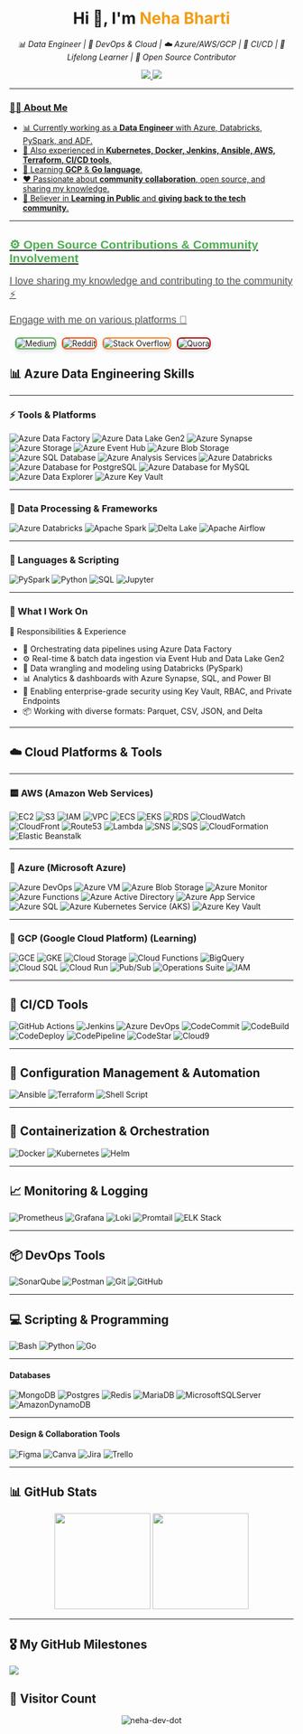 <h1 align="center">Hi 👋, I'm <span style="color:#f39c12;">Neha Bharti</span></h1>

<p align="center">
  <i>📊 Data Engineer | 🚀 DevOps & Cloud | ☁️ Azure/AWS/GCP | 🔁 CI/CD | 🧠 Lifelong Learner | 💬 Open Source Contributor</i>
</p>

<p align="center">
  <a href="https://www.linkedin.com/in/bharti24/" target="_blank">
    <img src="https://img.shields.io/badge/LinkedIn-%230077B5.svg?&style=for-the-badge&logo=linkedin&logoColor=white" />
  </a>
  <a href="https://x.com/neet_neha" target="_blank">
    <img src="https://img.shields.io/badge/X-%231DA1F2.svg?&style=for-the-badge&logo=x&logoColor=white" />
 
</p>

---


### 👩‍💻 About Me

- 📊 Currently working as a **Data Engineer** with Azure, Databricks, PySpark, and ADF.
- 🔭 Also experienced in **Kubernetes, Docker, Jenkins, Ansible, AWS, Terraform, CI/CD tools**.
- 🌱 Learning **GCP** & **Go language**.
- ❤️ Passionate about **community collaboration**, open source, and sharing my knowledge.
- 📢 Believer in **Learning in Public** and **giving back to the tech community**.

---

<h2 align="left" style="font-family: 'Arial', sans-serif; color: #4CAF50;"> ⚙️ Open Source Contributions & Community Involvement</h2>
<p align="left" style="font-size: 18px; font-family: 'Arial', sans-serif; color: #555;">I love sharing my knowledge and contributing to the community ⚡</p>
<p align="left" style="font-size: 18px; font-family: 'Arial', sans-serif; color: #555;">Engage with me on various platforms 🚀</p>

<div align="left" style="display: flex; gap: 10px; margin-top: 20px;">
  <a href="https://medium.com/@neetneha116" target="_blank" style="text-decoration: none;">
    <img alt="Medium" src="https://img.shields.io/badge/Medium-12100E?logo=medium&logoColor=white" style="border-radius: 8px; border: 2px solid #4CAF50; box-shadow: 0 4px 6px rgba(0, 0, 0, 0.1); transition: all 0.3s ease-in-out;" />
  </a>
  <a href="https://reddit.com/user/Immediate-Minute6287/" target="_blank" style="text-decoration: none;">
    <img alt="Reddit" src="https://img.shields.io/badge/Reddit-%23FF4500.svg?logo=Reddit&logoColor=white" style="border-radius: 8px; border: 2px solid #FF4500; box-shadow: 0 4px 6px rgba(0, 0, 0, 0.1); transition: all 0.3s ease-in-out;" />
  </a>
  <a href="https://stackoverflow.com/users/15405780/root?tab=profile" target="_blank" style="text-decoration: none;">
    <img alt="Stack Overflow" src="https://img.shields.io/badge/-Stackoverflow-FE7A16?logo=stack-overflow&logoColor=white" style="border-radius: 8px; border: 2px solid #FE7A16; box-shadow: 0 4px 6px rgba(0, 0, 0, 0.1); transition: all 0.3s ease-in-out;" />
  </a>
  <a href="https://www.quora.com/profile/Neha-Bharti-219" target="_blank" style="text-decoration: none;">
    <img alt="Quora" src="https://img.shields.io/badge/Quora-%23A50000?logo=Quora&logoColor=white" style="border-radius: 8px; border: 2px solid #A50000; box-shadow: 0 4px 6px rgba(0, 0, 0, 0.1); transition: all 0.3s ease-in-out;" />
  </a>
</div>


## 📊 Azure Data Engineering Skills

---

### ⚡ Tools & Platforms

![Azure Data Factory](https://img.shields.io/badge/Azure_Data_Factory-0078D7?logo=microsoft-azure&style=for-the-badge)
![Azure Data Lake Gen2](https://img.shields.io/badge/Azure_Data_Lake_Gen2-0078D7?logo=microsoft-azure&style=for-the-badge)
![Azure Synapse](https://img.shields.io/badge/Azure_Synapse-0078D7?logo=azuredevops&style=for-the-badge)
![Azure Storage](https://img.shields.io/badge/Azure_Storage-0078D7?logo=microsoft-azure&style=for-the-badge)
![Azure Event Hub](https://img.shields.io/badge/Azure_Event_Hub-0078D7?logo=microsoft-azure&style=for-the-badge)
![Azure Blob Storage](https://img.shields.io/badge/Azure_Blob_Storage-0078D7?logo=microsoft-azure&style=for-the-badge)
![Azure SQL Database](https://img.shields.io/badge/Azure_SQL_DB-0078D7?logo=microsoft-azure&style=for-the-badge)
![Azure Analysis Services](https://img.shields.io/badge/Azure_Analysis_Services-0078D7?logo=microsoft-azure&style=for-the-badge)
![Azure Databricks](https://img.shields.io/badge/Azure_Databricks-FF3621?style=for-the-badge&logo=databricks&logoColor=white)
![Azure Database for PostgreSQL](https://img.shields.io/badge/Azure_PostgreSQL-0078D7?logo=microsoft-azure&style=for-the-badge)
![Azure Database for MySQL](https://img.shields.io/badge/Azure_MySQL-0078D7?logo=microsoft-azure&style=for-the-badge)
![Azure Data Explorer](https://img.shields.io/badge/Azure_Data_Explorer-0078D7?logo=microsoft-azure&style=for-the-badge)
![Azure Key Vault](https://img.shields.io/badge/Azure_Key_Vault-0078D7?logo=microsoft-azure&style=for-the-badge)

---

### 🧮 Data Processing & Frameworks

![Azure Databricks](https://img.shields.io/badge/Azure_Databricks-FF3621?style=for-the-badge&logo=databricks&logoColor=white)
![Apache Spark](https://img.shields.io/badge/Apache_Spark-E25A1C?style=for-the-badge&logo=apachespark&logoColor=white)
![Delta Lake](https://img.shields.io/badge/Delta_Lake-0A79DF?style=for-the-badge&logo=databricks&logoColor=white)
![Apache Airflow](https://img.shields.io/badge/Apache_Airflow-017CEE?style=for-the-badge&logo=apacheairflow&logoColor=white)

---

### 🐍 Languages & Scripting

![PySpark](https://img.shields.io/badge/PySpark-E25A1C?style=for-the-badge&logo=apachespark&logoColor=white)
![Python](https://img.shields.io/badge/Python-3776AB?style=for-the-badge&logo=python&logoColor=white)
![SQL](https://img.shields.io/badge/SQL-4479A1?style=for-the-badge&logo=sqlite&logoColor=white)
![Jupyter](https://img.shields.io/badge/Jupyter-F37626?style=for-the-badge&logo=jupyter&logoColor=white)

---

### 📁 What I Work On

📁 Responsibilities & Experience

- 🔄 Orchestrating data pipelines using Azure Data Factory
- ⚙️ Real-time & batch data ingestion via Event Hub and Data Lake Gen2
- 🧠 Data wrangling and modeling using Databricks (PySpark)
- 📊 Analytics & dashboards with Azure Synapse, SQL, and Power BI
- 🔐 Enabling enterprise-grade security using Key Vault, RBAC, and Private Endpoints
- 📦 Working with diverse formats: Parquet, CSV, JSON, and Delta


---

## ☁️ Cloud Platforms & Tools

---

### 🟨 AWS (Amazon Web Services)
![EC2](https://img.shields.io/badge/EC2-%23FF9900?logo=amazon-ec2&style=for-the-badge)
![S3](https://img.shields.io/badge/S3-%23FF9900?logo=amazon-s3&style=for-the-badge)
![IAM](https://img.shields.io/badge/IAM-%23FF9900?logo=aws&style=for-the-badge)
![VPC](https://img.shields.io/badge/VPC-%23FF9900?logo=aws&style=for-the-badge)
![ECS](https://img.shields.io/badge/ECS-%23FF9900?logo=amazon-ecs&style=for-the-badge)
![EKS](https://img.shields.io/badge/EKS-%23FF9900?logo=amazon-eks&style=for-the-badge)
![RDS](https://img.shields.io/badge/RDS-%23FF9900?logo=amazon-rds&style=for-the-badge)
![CloudWatch](https://img.shields.io/badge/CloudWatch-%23FF9900?logo=amazon-cloudwatch&style=for-the-badge)
![CloudFront](https://img.shields.io/badge/CloudFront-%23FF9900?logo=amazon-cloudfront&style=for-the-badge)
![Route53](https://img.shields.io/badge/Route53-%23FF9900?logo=amazon-route53&style=for-the-badge)
![Lambda](https://img.shields.io/badge/Lambda-%23FF9900?logo=aws-lambda&style=for-the-badge)
![SNS](https://img.shields.io/badge/SNS-%23FF9900?logo=amazon-sns&style=for-the-badge)
![SQS](https://img.shields.io/badge/SQS-%23FF9900?logo=amazon-sqs&style=for-the-badge)
![CloudFormation](https://img.shields.io/badge/CloudFormation-%23FF9900?logo=aws-cloudformation&style=for-the-badge)
![Elastic Beanstalk](https://img.shields.io/badge/Elastic_Beanstalk-%23FF9900?logo=aws&style=for-the-badge)

---

### 🔵 Azure (Microsoft Azure)
![Azure DevOps](https://img.shields.io/badge/Azure_DevOps-0078D7?logo=azuredevops&style=for-the-badge)
![Azure VM](https://img.shields.io/badge/Azure_VM-0078D7?logo=microsoft-azure&style=for-the-badge)
![Azure Blob Storage](https://img.shields.io/badge/Azure_Blob_Storage-0078D7?logo=microsoft-azure&style=for-the-badge)
![Azure Monitor](https://img.shields.io/badge/Azure_Monitor-0078D7?logo=microsoft-azure&style=for-the-badge)
![Azure Functions](https://img.shields.io/badge/Azure_Functions-0078D7?logo=microsoft-azure&style=for-the-badge)
![Azure Active Directory](https://img.shields.io/badge/Azure_AD-0078D7?logo=microsoft-azure&style=for-the-badge)
![Azure App Service](https://img.shields.io/badge/Azure_App_Service-0078D7?logo=microsoft-azure&style=for-the-badge)
![Azure SQL](https://img.shields.io/badge/Azure_SQL-0078D7?logo=microsoft-azure&style=for-the-badge)
![Azure Kubernetes Service (AKS)](https://img.shields.io/badge/AKS-0078D7?logo=azuredevops&style=for-the-badge)
![Azure Key Vault](https://img.shields.io/badge/Azure_Key_Vault-0078D7?logo=microsoft-azure&style=for-the-badge)

---

### 🔴 GCP (Google Cloud Platform) (Learning)
![GCE](https://img.shields.io/badge/GCE-F9AB00?logo=google-cloud&style=for-the-badge)
![GKE](https://img.shields.io/badge/GKE-F9AB00?logo=google-cloud&style=for-the-badge)
![Cloud Storage](https://img.shields.io/badge/Cloud_Storage-F9AB00?logo=google-cloud&style=for-the-badge)
![Cloud Functions](https://img.shields.io/badge/Cloud_Functions-F9AB00?logo=googlecloudfunctions&style=for-the-badge)
![BigQuery](https://img.shields.io/badge/BigQuery-F9AB00?logo=google-cloud&style=for-the-badge)
![Cloud SQL](https://img.shields.io/badge/Cloud_SQL-F9AB00?logo=google-cloud&style=for-the-badge)
![Cloud Run](https://img.shields.io/badge/Cloud_Run-F9AB00?logo=google-cloud&style=for-the-badge)
![Pub/Sub](https://img.shields.io/badge/Pub/Sub-F9AB00?logo=google-cloud&style=for-the-badge)
![Operations Suite](https://img.shields.io/badge/Operations_Suite-F9AB00?logo=google-cloud&style=for-the-badge)
![IAM](https://img.shields.io/badge/IAM-F9AB00?logo=google-cloud&style=for-the-badge)

---



## 🔁 CI/CD Tools

![GitHub Actions](https://img.shields.io/badge/GitHub%20Actions-2088FF?style=for-the-badge&logo=githubactions&logoColor=white)
![Jenkins](https://img.shields.io/badge/Jenkins-D24939?style=for-the-badge&logo=jenkins&logoColor=white)
![Azure DevOps](https://img.shields.io/badge/Azure%20DevOps-0078D7?style=for-the-badge&logo=azuredevops&logoColor=white)
![CodeCommit](https://img.shields.io/badge/CodeCommit-%23FF9900?logo=aws&style=for-the-badge)
![CodeBuild](https://img.shields.io/badge/CodeBuild-%23FF9900?logo=aws&style=for-the-badge)
![CodeDeploy](https://img.shields.io/badge/CodeDeploy-%23FF9900?logo=aws&style=for-the-badge)
![CodePipeline](https://img.shields.io/badge/CodePipeline-%23FF9900?logo=aws&style=for-the-badge)
![CodeStar](https://img.shields.io/badge/CodeStar-%23FF9900?logo=aws&style=for-the-badge)
![Cloud9](https://img.shields.io/badge/Cloud9-%23FF9900?logo=aws&style=for-the-badge)


---

## 🔧 Configuration Management & Automation

![Ansible](https://img.shields.io/badge/Ansible-EE0000?style=for-the-badge&logo=ansible&logoColor=white)
![Terraform](https://img.shields.io/badge/Terraform-623CE4?style=for-the-badge&logo=terraform&logoColor=white)
![Shell Script](https://img.shields.io/badge/Shell-%2312100E.svg?style=for-the-badge&logo=gnu-bash&logoColor=white)

---

## 🐳 Containerization & Orchestration

![Docker](https://img.shields.io/badge/Docker-2496ED?style=for-the-badge&logo=docker&logoColor=white)
![Kubernetes](https://img.shields.io/badge/Kubernetes-326CE5?style=for-the-badge&logo=kubernetes&logoColor=white)
![Helm](https://img.shields.io/badge/Helm-0F1689?style=for-the-badge&logo=helm&logoColor=white)

---

## 📈 Monitoring & Logging

![Prometheus](https://img.shields.io/badge/Prometheus-E6522C?style=for-the-badge&logo=prometheus&logoColor=white)
![Grafana](https://img.shields.io/badge/Grafana-F46800?style=for-the-badge&logo=grafana&logoColor=white)
![Loki](https://img.shields.io/badge/Loki-0F253A?style=for-the-badge&logo=grafana&logoColor=white)
![Promtail](https://img.shields.io/badge/Promtail-00BFFF?style=for-the-badge&logo=grafana&logoColor=white)
![ELK Stack](https://img.shields.io/badge/ELK-005571?style=for-the-badge&logo=elastic&logoColor=white)

---

## 📦 DevOps Tools

![SonarQube](https://img.shields.io/badge/SonarQube-4E9BCD?style=for-the-badge&logo=sonarqube&logoColor=white)
![Postman](https://img.shields.io/badge/Postman-FF6C37?style=for-the-badge&logo=postman&logoColor=white)
![Git](https://img.shields.io/badge/Git-F05032?style=for-the-badge&logo=git&logoColor=white)
![GitHub](https://img.shields.io/badge/GitHub-181717?style=for-the-badge&logo=github&logoColor=white)

---

## 💻 Scripting & Programming

![Bash](https://img.shields.io/badge/Bash-4EAA25?style=for-the-badge&logo=gnubash&logoColor=white)
![Python](https://img.shields.io/badge/Python-3776AB?style=for-the-badge&logo=python&logoColor=white)
![Go](https://img.shields.io/badge/Go-00ADD8?style=for-the-badge&logo=go&logoColor=white)

---

#### Databases
![MongoDB](https://img.shields.io/badge/MongoDB-%234ea94b.svg?style=for-the-badge&logo=mongodb&logoColor=white)
![Postgres](https://img.shields.io/badge/postgres-%23316192.svg?style=for-the-badge&logo=postgresql&logoColor=white)
![Redis](https://img.shields.io/badge/redis-%23DD0031.svg?style=for-the-badge&logo=redis&logoColor=white)
![MariaDB](https://img.shields.io/badge/MariaDB-003545?style=for-the-badge&logo=mariadb&logoColor=white)
![MicrosoftSQLServer](https://img.shields.io/badge/Microsoft%20SQL%20Server-CC2927?style=for-the-badge&logo=microsoft%20sql%20server&logoColor=white)
![AmazonDynamoDB](https://img.shields.io/badge/Amazon%20DynamoDB-4053D6?style=for-the-badge&logo=Amazon%20DynamoDB&logoColor=white)

---

#### Design & Collaboration Tools
![Figma](https://img.shields.io/badge/figma-%23F24E1E.svg?style=for-the-badge&logo=figma&logoColor=white)
![Canva](https://img.shields.io/badge/Canva-%2300C4CC.svg?style=for-the-badge&logo=Canva&logoColor=white)
![Jira](https://img.shields.io/badge/jira-%230A0FFF.svg?style=for-the-badge&logo=jira&logoColor=white)
![Trello](https://img.shields.io/badge/Trello-%23026AA7.svg?style=for-the-badge&logo=Trello&logoColor=white)

---


## 📊 GitHub Stats

<p align="center">
  <img src="https://github-readme-stats.vercel.app/api?username=neha-dev-dot&show_icons=true&theme=radical" height="170px"/>
  <img src="https://github-readme-stats.vercel.app/api/top-langs/?username=neha-dev-dot&layout=compact&theme=radical" height="170px"/>
</p>

---

## 🎖️ My GitHub Milestones
![](https://github-profile-trophy.vercel.app/?username=neha-dev-dot&theme=radical&no-frame=false&no-bg=false&margin-w=4)

## 👀 Visitor Count
<p align="center">
  <img src="https://komarev.com/ghpvc/?username=neha-dev-dot&label=Visitors&color=brightgreen&style=flat-square" alt="neha-dev-dot" />
</p>
